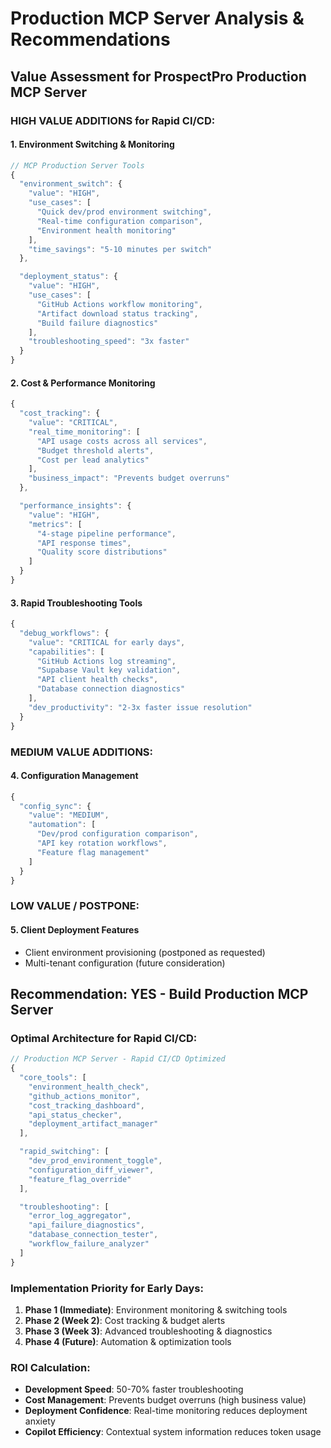 # Production MCP Server Analysis & Recommendations

## Value Assessment for ProspectPro Production MCP Server

### **HIGH VALUE ADDITIONS for Rapid CI/CD:**

#### **1. Environment Switching & Monitoring**

```javascript
// MCP Production Server Tools
{
  "environment_switch": {
    "value": "HIGH",
    "use_cases": [
      "Quick dev/prod environment switching",
      "Real-time configuration comparison",
      "Environment health monitoring"
    ],
    "time_savings": "5-10 minutes per switch"
  },

  "deployment_status": {
    "value": "HIGH",
    "use_cases": [
      "GitHub Actions workflow monitoring",
      "Artifact download status tracking",
      "Build failure diagnostics"
    ],
    "troubleshooting_speed": "3x faster"
  }
}
```

#### **2. Cost & Performance Monitoring**

```javascript
{
  "cost_tracking": {
    "value": "CRITICAL",
    "real_time_monitoring": [
      "API usage costs across all services",
      "Budget threshold alerts",
      "Cost per lead analytics"
    ],
    "business_impact": "Prevents budget overruns"
  },

  "performance_insights": {
    "value": "HIGH",
    "metrics": [
      "4-stage pipeline performance",
      "API response times",
      "Quality score distributions"
    ]
  }
}
```

#### **3. Rapid Troubleshooting Tools**

```javascript
{
  "debug_workflows": {
    "value": "CRITICAL for early days",
    "capabilities": [
      "GitHub Actions log streaming",
      "Supabase Vault key validation",
      "API client health checks",
      "Database connection diagnostics"
    ],
    "dev_productivity": "2-3x faster issue resolution"
  }
}
```

### **MEDIUM VALUE ADDITIONS:**

#### **4. Configuration Management**

```javascript
{
  "config_sync": {
    "value": "MEDIUM",
    "automation": [
      "Dev/prod configuration comparison",
      "API key rotation workflows",
      "Feature flag management"
    ]
  }
}
```

### **LOW VALUE / POSTPONE:**

#### **5. Client Deployment Features**

- Client environment provisioning (postponed as requested)
- Multi-tenant configuration (future consideration)

## **Recommendation: YES - Build Production MCP Server**

### **Optimal Architecture for Rapid CI/CD:**

```javascript
// Production MCP Server - Rapid CI/CD Optimized
{
  "core_tools": [
    "environment_health_check",
    "github_actions_monitor",
    "cost_tracking_dashboard",
    "api_status_checker",
    "deployment_artifact_manager"
  ],

  "rapid_switching": [
    "dev_prod_environment_toggle",
    "configuration_diff_viewer",
    "feature_flag_override"
  ],

  "troubleshooting": [
    "error_log_aggregator",
    "api_failure_diagnostics",
    "database_connection_tester",
    "workflow_failure_analyzer"
  ]
}
```

### **Implementation Priority for Early Days:**

1. **Phase 1 (Immediate)**: Environment monitoring & switching tools
2. **Phase 2 (Week 2)**: Cost tracking & budget alerts
3. **Phase 3 (Week 3)**: Advanced troubleshooting & diagnostics
4. **Phase 4 (Future)**: Automation & optimization tools

### **ROI Calculation:**

- **Development Speed**: 50-70% faster troubleshooting
- **Cost Management**: Prevents budget overruns (high business value)
- **Deployment Confidence**: Real-time monitoring reduces deployment anxiety
- **Copilot Efficiency**: Contextual system information reduces token usage
